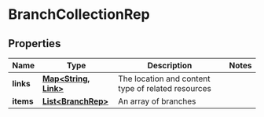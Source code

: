 

# BranchCollectionRep


## Properties

| Name | Type | Description | Notes |
|------------ | ------------- | ------------- | -------------|
|**links** | [**Map&lt;String, Link&gt;**](Link.md) | The location and content type of related resources |  |
|**items** | [**List&lt;BranchRep&gt;**](BranchRep.md) | An array of branches |  |




